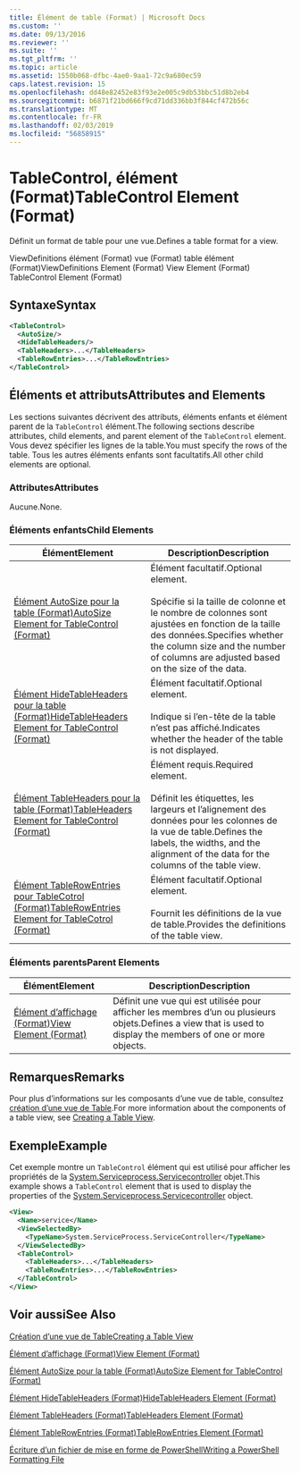 ```yaml
---
title: Élément de table (Format) | Microsoft Docs
ms.custom: ''
ms.date: 09/13/2016
ms.reviewer: ''
ms.suite: ''
ms.tgt_pltfrm: ''
ms.topic: article
ms.assetid: 1550b068-dfbc-4ae0-9aa1-72c9a680ec59
caps.latest.revision: 15
ms.openlocfilehash: dd48e82452e83f93e2e005c9db53bbc51d8b2eb4
ms.sourcegitcommit: b6871f21bd666f9cd71dd336bb3f844cf472b56c
ms.translationtype: MT
ms.contentlocale: fr-FR
ms.lasthandoff: 02/03/2019
ms.locfileid: "56858915"
---
```

# <a name="tablecontrol-element-format"></a><span data-ttu-id="83b99-102">TableControl, élément (Format)</span><span class="sxs-lookup"><span data-stu-id="83b99-102">TableControl Element (Format)</span></span>

<span data-ttu-id="83b99-103">Définit un format de table pour une vue.</span><span class="sxs-lookup"><span data-stu-id="83b99-103">Defines a table format for a view.</span></span>

<span data-ttu-id="83b99-104">ViewDefinitions élément (Format) vue (Format) table élément (Format)</span><span class="sxs-lookup"><span data-stu-id="83b99-104">ViewDefinitions Element (Format) View Element (Format) TableControl Element (Format)</span></span>

## <a name="syntax"></a><span data-ttu-id="83b99-105">Syntaxe</span><span class="sxs-lookup"><span data-stu-id="83b99-105">Syntax</span></span>

```xml
<TableControl>
  <AutoSize/>
  <HideTableHeaders/>
  <TableHeaders>...</TableHeaders>
  <TableRowEntries>...</TableRowEntries>
</TableControl>

```

## <a name="attributes-and-elements"></a><span data-ttu-id="83b99-106">Éléments et attributs</span><span class="sxs-lookup"><span data-stu-id="83b99-106">Attributes and Elements</span></span>

<span data-ttu-id="83b99-107">Les sections suivantes décrivent des attributs, éléments enfants et élément parent de la `TableControl` élément.</span><span class="sxs-lookup"><span data-stu-id="83b99-107">The following sections describe attributes, child elements, and parent element of the `TableControl` element.</span></span> <span data-ttu-id="83b99-108">Vous devez spécifier les lignes de la table.</span><span class="sxs-lookup"><span data-stu-id="83b99-108">You must specify the rows of the table.</span></span> <span data-ttu-id="83b99-109">Tous les autres éléments enfants sont facultatifs.</span><span class="sxs-lookup"><span data-stu-id="83b99-109">All other child elements are optional.</span></span>

### <a name="attributes"></a><span data-ttu-id="83b99-110">Attributes</span><span class="sxs-lookup"><span data-stu-id="83b99-110">Attributes</span></span>

<span data-ttu-id="83b99-111">Aucune.</span><span class="sxs-lookup"><span data-stu-id="83b99-111">None.</span></span>

### <a name="child-elements"></a><span data-ttu-id="83b99-112">Éléments enfants</span><span class="sxs-lookup"><span data-stu-id="83b99-112">Child Elements</span></span>

|<span data-ttu-id="83b99-113">Élément</span><span class="sxs-lookup"><span data-stu-id="83b99-113">Element</span></span>|<span data-ttu-id="83b99-114">Description</span><span class="sxs-lookup"><span data-stu-id="83b99-114">Description</span></span>|
|-------------|-----------------|
|[<span data-ttu-id="83b99-115">Élément AutoSize pour la table (Format)</span><span class="sxs-lookup"><span data-stu-id="83b99-115">AutoSize Element for TableControl (Format)</span></span>](./autosize-element-for-tablecontrol-format.md)|<span data-ttu-id="83b99-116">Élément facultatif.</span><span class="sxs-lookup"><span data-stu-id="83b99-116">Optional element.</span></span><br /><br /> <span data-ttu-id="83b99-117">Spécifie si la taille de colonne et le nombre de colonnes sont ajustées en fonction de la taille des données.</span><span class="sxs-lookup"><span data-stu-id="83b99-117">Specifies whether the column size and the number of columns are adjusted based on the size of the data.</span></span>|
|[<span data-ttu-id="83b99-118">Élément HideTableHeaders pour la table (Format)</span><span class="sxs-lookup"><span data-stu-id="83b99-118">HideTableHeaders Element for TableControl (Format)</span></span>](./hidetableheaders-element-format.md)|<span data-ttu-id="83b99-119">Élément facultatif.</span><span class="sxs-lookup"><span data-stu-id="83b99-119">Optional element.</span></span><br /><br /> <span data-ttu-id="83b99-120">Indique si l’en-tête de la table n’est pas affiché.</span><span class="sxs-lookup"><span data-stu-id="83b99-120">Indicates whether the header of the table is not displayed.</span></span>|
|[<span data-ttu-id="83b99-121">Élément TableHeaders pour la table (Format)</span><span class="sxs-lookup"><span data-stu-id="83b99-121">TableHeaders Element for TableControl (Format)</span></span>](./tableheaders-element-format.md)|<span data-ttu-id="83b99-122">Élément requis.</span><span class="sxs-lookup"><span data-stu-id="83b99-122">Required element.</span></span><br /><br /> <span data-ttu-id="83b99-123">Définit les étiquettes, les largeurs et l’alignement des données pour les colonnes de la vue de table.</span><span class="sxs-lookup"><span data-stu-id="83b99-123">Defines the labels, the widths, and the alignment of the data for the columns of the table view.</span></span>|
|[<span data-ttu-id="83b99-124">Élément TableRowEntries pour TableCotrol (Format)</span><span class="sxs-lookup"><span data-stu-id="83b99-124">TableRowEntries Element for TableCotrol (Format)</span></span>](./tablerowentries-element-for-tablecontrol-format.md)|<span data-ttu-id="83b99-125">Élément facultatif.</span><span class="sxs-lookup"><span data-stu-id="83b99-125">Optional element.</span></span><br /><br /> <span data-ttu-id="83b99-126">Fournit les définitions de la vue de table.</span><span class="sxs-lookup"><span data-stu-id="83b99-126">Provides the definitions of the table view.</span></span>|

### <a name="parent-elements"></a><span data-ttu-id="83b99-127">Éléments parents</span><span class="sxs-lookup"><span data-stu-id="83b99-127">Parent Elements</span></span>

|<span data-ttu-id="83b99-128">Élément</span><span class="sxs-lookup"><span data-stu-id="83b99-128">Element</span></span>|<span data-ttu-id="83b99-129">Description</span><span class="sxs-lookup"><span data-stu-id="83b99-129">Description</span></span>|
|-------------|-----------------|
|[<span data-ttu-id="83b99-130">Élément d’affichage (Format)</span><span class="sxs-lookup"><span data-stu-id="83b99-130">View Element (Format)</span></span>](./view-element-format.md)|<span data-ttu-id="83b99-131">Définit une vue qui est utilisée pour afficher les membres d’un ou plusieurs objets.</span><span class="sxs-lookup"><span data-stu-id="83b99-131">Defines a view that is used to display the members of one or more objects.</span></span>|

## <a name="remarks"></a><span data-ttu-id="83b99-132">Remarques</span><span class="sxs-lookup"><span data-stu-id="83b99-132">Remarks</span></span>

<span data-ttu-id="83b99-133">Pour plus d’informations sur les composants d’une vue de table, consultez [création d’une vue de Table](./creating-a-table-view.md).</span><span class="sxs-lookup"><span data-stu-id="83b99-133">For more information about the components of a table view, see [Creating a Table View](./creating-a-table-view.md).</span></span>

## <a name="example"></a><span data-ttu-id="83b99-134">Exemple</span><span class="sxs-lookup"><span data-stu-id="83b99-134">Example</span></span>

<span data-ttu-id="83b99-135">Cet exemple montre un `TableControl` élément qui est utilisé pour afficher les propriétés de la [System.Serviceprocess.Servicecontroller](/dotnet/api/System.ServiceProcess.ServiceController) objet.</span><span class="sxs-lookup"><span data-stu-id="83b99-135">This example shows a `TableControl` element that is used to display the properties of the [System.Serviceprocess.Servicecontroller](/dotnet/api/System.ServiceProcess.ServiceController) object.</span></span>

```xml
<View>
  <Name>service</Name>
  <ViewSelectedBy>
    <TypeName>System.ServiceProcess.ServiceController</TypeName>
  </ViewSelectedBy>
  <TableControl>
    <TableHeaders>...</TableHeaders>
    <TableRowEntries>...</TableRowEntries>
  </TableControl>
</View>

```

## <a name="see-also"></a><span data-ttu-id="83b99-136">Voir aussi</span><span class="sxs-lookup"><span data-stu-id="83b99-136">See Also</span></span>

[<span data-ttu-id="83b99-137">Création d’une vue de Table</span><span class="sxs-lookup"><span data-stu-id="83b99-137">Creating a Table View</span></span>](./creating-a-table-view.md)

[<span data-ttu-id="83b99-138">Élément d’affichage (Format)</span><span class="sxs-lookup"><span data-stu-id="83b99-138">View Element (Format)</span></span>](./view-element-format.md)

[<span data-ttu-id="83b99-139">Élément AutoSize pour la table (Format)</span><span class="sxs-lookup"><span data-stu-id="83b99-139">AutoSize Element for TableControl (Format)</span></span>](./autosize-element-for-tablecontrol-format.md)

[<span data-ttu-id="83b99-140">Élément HideTableHeaders (Format)</span><span class="sxs-lookup"><span data-stu-id="83b99-140">HideTableHeaders Element (Format)</span></span>](./hidetableheaders-element-format.md)

[<span data-ttu-id="83b99-141">Élément TableHeaders (Format)</span><span class="sxs-lookup"><span data-stu-id="83b99-141">TableHeaders Element (Format)</span></span>](./tableheaders-element-format.md)

[<span data-ttu-id="83b99-142">Élément TableRowEntries (Format)</span><span class="sxs-lookup"><span data-stu-id="83b99-142">TableRowEntries Element (Format)</span></span>](./tablerowentries-element-for-tablecontrol-format.md)

[<span data-ttu-id="83b99-143">Écriture d’un fichier de mise en forme de PowerShell</span><span class="sxs-lookup"><span data-stu-id="83b99-143">Writing a PowerShell Formatting File</span></span>](./writing-a-powershell-formatting-file.md)
